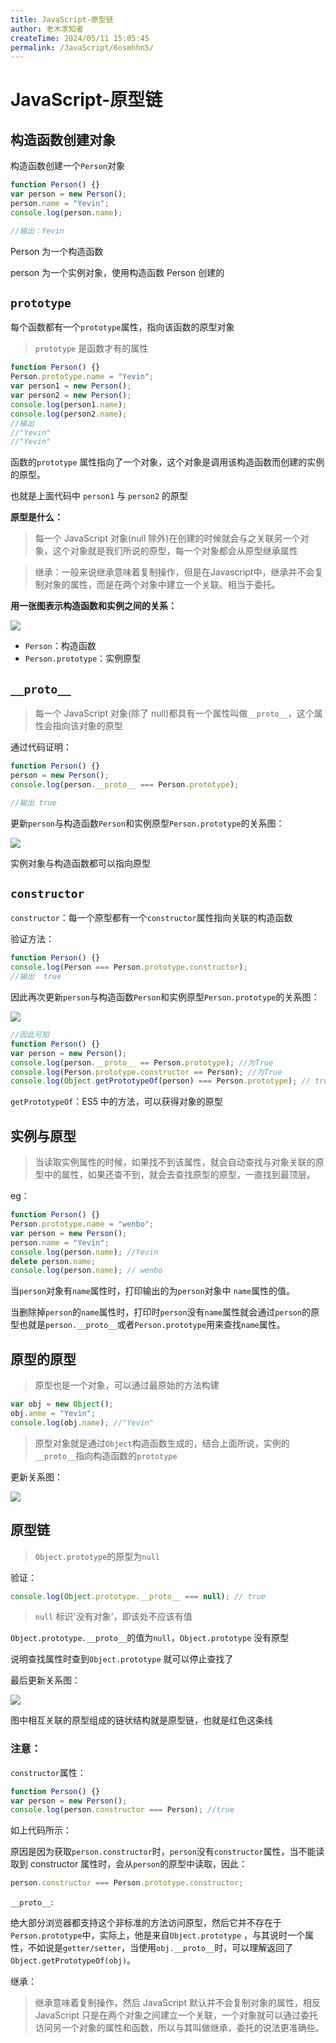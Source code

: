 ```yaml
---
title: JavaScript-原型链
author: 老木求知者
createTime: 2024/05/11 15:05:45
permalink: /JavaScript/6osmhhn5/
---
```

# JavaScript-原型链

## 构造函数创建对象

构造函数创建一个`Person`对象

```javascript
function Person() {}
var person = new Person();
person.name = "Yevin";
console.log(person.name);

//输出：Yevin
```

Person 为一个构造函数

person 为一个实例对象，使用构造函数 Person 创建的

## `prototype`

每个函数都有一个`prototype`属性，指向该函数的原型对象

> `prototype` 是函数才有的属性

```javascript
function Person() {}
Person.prototype.name = "Yevin";
var person1 = new Person();
var person2 = new Person();
console.log(person1.name);
console.log(person2.name);
//输出
//"Yevin"
//"Yevin"
```

函数的`prototype` 属性指向了一个对象，这个对象是调用该构造函数而创建的实例的原型。

也就是上面代码中 `person1` 与 `person2` 的原型

**原型是什么：**

> 每一个 JavaScript 对象(null 除外)在创建的时候就会与之关联另一个对象，这个对象就是我们所说的原型，每一个对象都会从原型继承属性

> 继承：一般来说继承意味着复制操作，但是在Javascript中，继承并不会复制对象的属性，而是在两个对象中建立一个关联。相当于委托。

**用一张图表示构造函数和实例之间的关系：**

![](https://yevin.gitee.io/yiran/img/01-1.png#align=left&display=inline&height=415&margin=%5Bobject%20Object%5D&originHeight=415&originWidth=848&status=done&style=none&width=848)

- `Person`：构造函数
- `Person.prototype`：实例原型

## `__proto__`

> 每一个 JavaScript 对象(除了 null)都具有一个属性叫做`__proto__`，这个属性会指向该对象的原型

通过代码证明：

```javascript
function Person() {}
person = new Person();
console.log(person.__proto__ === Person.prototype);

//输出 true
```

更新`person`与构造函数`Person`和实例原型`Person.prototype`的关系图：

![](https://yevin.gitee.io/yiran/img/01-2.png#align=left&display=inline&height=505&margin=%5Bobject%20Object%5D&originHeight=505&originWidth=850&status=done&style=none&width=850)

实例对象与构造函数都可以指向原型

## `constructor`

`constructor`：每一个原型都有一个`constructor`属性指向关联的构造函数

验证方法：

```javascript
function Person() {}
console.log(Person === Person.prototype.constructor);
//输出  true
```

因此再次更新`person`与构造函数`Person`和实例原型`Person.prototype`的关系图：

![](https://yevin.gitee.io/yiran/img/01-3.png#align=left&display=inline&height=458&margin=%5Bobject%20Object%5D&originHeight=458&originWidth=781&status=done&style=none&width=781)

```javascript
//因此可知
function Person() {}
var person = new Person();
console.log(person.__proto__ == Person.prototype); //为True
console.log(Person.prototype.constructor == Person); //为True
console.log(Object.getPrototypeOf(person) === Person.prototype); // true
```

`getPrototypeOf`：ES5 中的方法，可以获得对象的原型

## 实例与原型

> 当读取实例属性的时候，如果找不到该属性，就会自动查找与对象关联的原型中的属性，如果还查不到，就会去查找原型的原型，一直找到最顶层。

eg：

```javascript
function Person() {}
Person.prototype.name = "wenbo";
var person = new Person();
person.name = "Yevin";
console.log(person.name); //Yevin
delete person.name;
console.log(person.name); // wenbo
```

当`person`对象有`name`属性时，打印输出的为`person`对象中 `name`属性的值。

当删除掉`person`的`name`属性时，打印时`person`没有`name`属性就会通过`person`的原型也就是`person.__proto__`或者`Person.prototype`用来查找`name`属性。

## 原型的原型

> 原型也是一个对象，可以通过最原始的方法构建

```javascript
var obj = new Object();
obj.anme = "Yevin";
console.log(obj.name); //"Yevin"
```

> 原型对象就是通过`Object`构造函数生成的，结合上面所说，实例的`__proto__`指向构造函数的`prototype`

更新关系图：

![](https://yevin.gitee.io/yiran/img/01-4.png#align=left&display=inline&height=587&margin=%5Bobject%20Object%5D&originHeight=587&originWidth=850&status=done&style=none&width=850)

## 原型链

> `Object.prototype`的原型为`null`

验证：

```javascript
console.log(Object.prototype.__proto__ === null); // true
```

> `null` 标识'没有对象'，即该处不应该有值

`Object.prototype.__proto__`的值为`null`，`Object.prototype` 没有原型

说明查找属性时查到`Object.prototype` 就可以停止查找了

最后更新关系图：

![](https://yevin.gitee.io/yiran/img/01-5.png#align=left&display=inline&height=722&margin=%5Bobject%20Object%5D&originHeight=722&originWidth=803&status=done&style=none&width=803)

图中相互关联的原型组成的链状结构就是原型链，也就是红色这条线

### 注意：

`constructor`属性：

```javascript
function Person() {}
var person = new Person();
console.log(person.constructor === Person); //true
```

如上代码所示：

原因是因为获取`person.constructor`时，`person`没有`constructor`属性，当不能读取到 constructor 属性时，会从`person`的原型中读取，因此：

```javascript
person.constructor === Person.prototype.constructor;
```

`__proto__`:

绝大部分浏览器都支持这个非标准的方法访问原型，然后它并不存在于`Person.prototype`中，实际上，他是来自`Object.prototype` ，与其说时一个属性，不如说是`getter/setter`，当使用`obj.__proto__`时，可以理解返回了`Object.getPrototypeOf(obj)`。

继承：

> 继承意味着复制操作，然后 JavaScript 默认并不会复制对象的属性，相反 JavaScript 只是在两个对象之间建立一个关联，一个对象就可以通过委托访问另一个对象的属性和函数，所以与其叫做继承，委托的说法更准确些。
